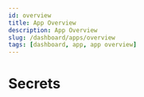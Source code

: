 ```yaml
---
id: overview
title: App Overview
description: App Overview
slug: /dashboard/apps/overview
tags: [dashboard, app, app overview]
---
```


# Secrets
